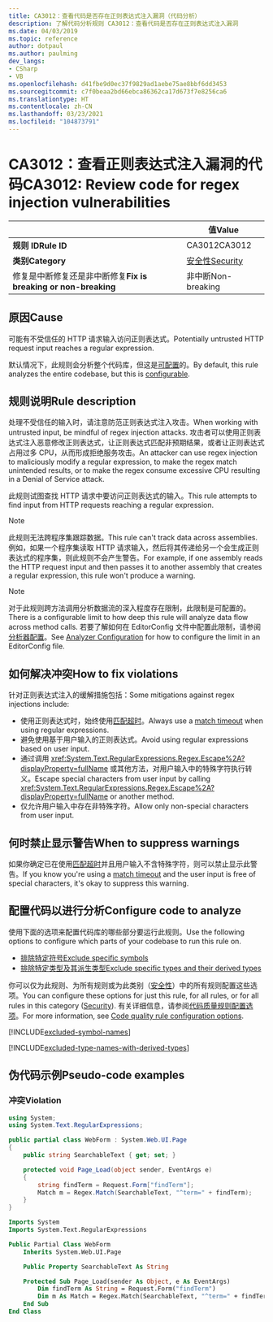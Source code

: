 ```yaml
---
title: CA3012：查看代码是否存在正则表达式注入漏洞（代码分析）
description: 了解代码分析规则 CA3012：查看代码是否存在正则表达式注入漏洞
ms.date: 04/03/2019
ms.topic: reference
author: dotpaul
ms.author: paulming
dev_langs:
- CSharp
- VB
ms.openlocfilehash: d41fbe9d0ec37f9829ad1aebe75ae8bbf6dd3453
ms.sourcegitcommit: c7f0beaa2bd66ebca86362ca17d673f7e8256ca6
ms.translationtype: HT
ms.contentlocale: zh-CN
ms.lasthandoff: 03/23/2021
ms.locfileid: "104873791"
---
```

# <a name="ca3012-review-code-for-regex-injection-vulnerabilities"></a><span data-ttu-id="baa28-103">CA3012：查看正则表达式注入漏洞的代码</span><span class="sxs-lookup"><span data-stu-id="baa28-103">CA3012: Review code for regex injection vulnerabilities</span></span>

| | <span data-ttu-id="baa28-104">值</span><span class="sxs-lookup"><span data-stu-id="baa28-104">Value</span></span> |
|-|-|
| <span data-ttu-id="baa28-105">**规则 ID**</span><span class="sxs-lookup"><span data-stu-id="baa28-105">**Rule ID**</span></span> |<span data-ttu-id="baa28-106">CA3012</span><span class="sxs-lookup"><span data-stu-id="baa28-106">CA3012</span></span>|
| <span data-ttu-id="baa28-107">**类别**</span><span class="sxs-lookup"><span data-stu-id="baa28-107">**Category**</span></span> |[<span data-ttu-id="baa28-108">安全性</span><span class="sxs-lookup"><span data-stu-id="baa28-108">Security</span></span>](security-warnings.md)|
| <span data-ttu-id="baa28-109">修复是中断修复还是非中断修复</span><span class="sxs-lookup"><span data-stu-id="baa28-109">**Fix is breaking or non-breaking**</span></span> |<span data-ttu-id="baa28-110">非中断</span><span class="sxs-lookup"><span data-stu-id="baa28-110">Non-breaking</span></span>|

## <a name="cause"></a><span data-ttu-id="baa28-111">原因</span><span class="sxs-lookup"><span data-stu-id="baa28-111">Cause</span></span>

<span data-ttu-id="baa28-112">可能有不受信任的 HTTP 请求输入访问正则表达式。</span><span class="sxs-lookup"><span data-stu-id="baa28-112">Potentially untrusted HTTP request input reaches a regular expression.</span></span>

<span data-ttu-id="baa28-113">默认情况下，此规则会分析整个代码库，但这是[可配置](#configure-code-to-analyze)的。</span><span class="sxs-lookup"><span data-stu-id="baa28-113">By default, this rule analyzes the entire codebase, but this is [configurable](#configure-code-to-analyze).</span></span>

## <a name="rule-description"></a><span data-ttu-id="baa28-114">规则说明</span><span class="sxs-lookup"><span data-stu-id="baa28-114">Rule description</span></span>

<span data-ttu-id="baa28-115">处理不受信任的输入时，请注意防范正则表达式注入攻击。</span><span class="sxs-lookup"><span data-stu-id="baa28-115">When working with untrusted input, be mindful of regex injection attacks.</span></span> <span data-ttu-id="baa28-116">攻击者可以使用正则表达式注入恶意修改正则表达式，让正则表达式匹配非预期结果，或者让正则表达式占用过多 CPU，从而形成拒绝服务攻击。</span><span class="sxs-lookup"><span data-stu-id="baa28-116">An attacker can use regex injection to maliciously modify a regular expression, to make the regex match unintended results, or to make the regex consume excessive CPU resulting in a Denial of Service attack.</span></span>

<span data-ttu-id="baa28-117">此规则试图查找 HTTP 请求中要访问正则表达式的输入。</span><span class="sxs-lookup"><span data-stu-id="baa28-117">This rule attempts to find input from HTTP requests reaching a regular expression.</span></span>

> [!NOTE]
> <span data-ttu-id="baa28-118">此规则无法跨程序集跟踪数据。</span><span class="sxs-lookup"><span data-stu-id="baa28-118">This rule can't track data across assemblies.</span></span> <span data-ttu-id="baa28-119">例如，如果一个程序集读取 HTTP 请求输入，然后将其传递给另一个会生成正则表达式的程序集，则此规则不会产生警告。</span><span class="sxs-lookup"><span data-stu-id="baa28-119">For example, if one assembly reads the HTTP request input and then passes it to another assembly that creates a regular expression, this rule won't produce a warning.</span></span>

> [!NOTE]
> <span data-ttu-id="baa28-120">对于此规则跨方法调用分析数据流的深入程度存在限制，此限制是可配置的。</span><span class="sxs-lookup"><span data-stu-id="baa28-120">There is a configurable limit to how deep this rule will analyze data flow across method calls.</span></span> <span data-ttu-id="baa28-121">若要了解如何在 EditorConfig 文件中配置此限制，请参阅[分析器配置](https://github.com/dotnet/roslyn-analyzers/blob/main/docs/Analyzer%20Configuration.md#dataflow-analysis)。</span><span class="sxs-lookup"><span data-stu-id="baa28-121">See [Analyzer Configuration](https://github.com/dotnet/roslyn-analyzers/blob/main/docs/Analyzer%20Configuration.md#dataflow-analysis) for how to configure the limit in an EditorConfig file.</span></span>

## <a name="how-to-fix-violations"></a><span data-ttu-id="baa28-122">如何解决冲突</span><span class="sxs-lookup"><span data-stu-id="baa28-122">How to fix violations</span></span>

<span data-ttu-id="baa28-123">针对正则表达式注入的缓解措施包括：</span><span class="sxs-lookup"><span data-stu-id="baa28-123">Some mitigations against regex injections include:</span></span>

- <span data-ttu-id="baa28-124">使用正则表达式时，始终使用[匹配超时](../../../standard/base-types/best-practices.md#use-time-out-values)。</span><span class="sxs-lookup"><span data-stu-id="baa28-124">Always use a [match timeout](../../../standard/base-types/best-practices.md#use-time-out-values) when using regular expressions.</span></span>
- <span data-ttu-id="baa28-125">避免使用基于用户输入的正则表达式。</span><span class="sxs-lookup"><span data-stu-id="baa28-125">Avoid using regular expressions based on user input.</span></span>
- <span data-ttu-id="baa28-126">通过调用 <xref:System.Text.RegularExpressions.Regex.Escape%2A?displayProperty=fullName> 或其他方法，对用户输入中的特殊字符执行转义。</span><span class="sxs-lookup"><span data-stu-id="baa28-126">Escape special characters from user input by calling <xref:System.Text.RegularExpressions.Regex.Escape%2A?displayProperty=fullName> or another method.</span></span>
- <span data-ttu-id="baa28-127">仅允许用户输入中存在非特殊字符。</span><span class="sxs-lookup"><span data-stu-id="baa28-127">Allow only non-special characters from user input.</span></span>

## <a name="when-to-suppress-warnings"></a><span data-ttu-id="baa28-128">何时禁止显示警告</span><span class="sxs-lookup"><span data-stu-id="baa28-128">When to suppress warnings</span></span>

<span data-ttu-id="baa28-129">如果你确定已在使用[匹配超时](../../../standard/base-types/best-practices.md#use-time-out-values)并且用户输入不含特殊字符，则可以禁止显示此警告。</span><span class="sxs-lookup"><span data-stu-id="baa28-129">If you know you're using a [match timeout](../../../standard/base-types/best-practices.md#use-time-out-values) and the user input is free of special characters, it's okay to suppress this warning.</span></span>

## <a name="configure-code-to-analyze"></a><span data-ttu-id="baa28-130">配置代码以进行分析</span><span class="sxs-lookup"><span data-stu-id="baa28-130">Configure code to analyze</span></span>

<span data-ttu-id="baa28-131">使用下面的选项来配置代码库的哪些部分要运行此规则。</span><span class="sxs-lookup"><span data-stu-id="baa28-131">Use the following options to configure which parts of your codebase to run this rule on.</span></span>

- [<span data-ttu-id="baa28-132">排除特定符号</span><span class="sxs-lookup"><span data-stu-id="baa28-132">Exclude specific symbols</span></span>](#exclude-specific-symbols)
- [<span data-ttu-id="baa28-133">排除特定类型及其派生类型</span><span class="sxs-lookup"><span data-stu-id="baa28-133">Exclude specific types and their derived types</span></span>](#exclude-specific-types-and-their-derived-types)

<span data-ttu-id="baa28-134">你可以仅为此规则、为所有规则或为此类别（[安全性](security-warnings.md)）中的所有规则配置这些选项。</span><span class="sxs-lookup"><span data-stu-id="baa28-134">You can configure these options for just this rule, for all rules, or for all rules in this category ([Security](security-warnings.md)).</span></span> <span data-ttu-id="baa28-135">有关详细信息，请参阅[代码质量规则配置选项](../code-quality-rule-options.md)。</span><span class="sxs-lookup"><span data-stu-id="baa28-135">For more information, see [Code quality rule configuration options](../code-quality-rule-options.md).</span></span>

[!INCLUDE[excluded-symbol-names](~/includes/code-analysis/excluded-symbol-names.md)]

[!INCLUDE[excluded-type-names-with-derived-types](~/includes/code-analysis/excluded-type-names-with-derived-types.md)]

## <a name="pseudo-code-examples"></a><span data-ttu-id="baa28-136">伪代码示例</span><span class="sxs-lookup"><span data-stu-id="baa28-136">Pseudo-code examples</span></span>

### <a name="violation"></a><span data-ttu-id="baa28-137">冲突</span><span class="sxs-lookup"><span data-stu-id="baa28-137">Violation</span></span>

```csharp
using System;
using System.Text.RegularExpressions;

public partial class WebForm : System.Web.UI.Page
{
    public string SearchableText { get; set; }

    protected void Page_Load(object sender, EventArgs e)
    {
        string findTerm = Request.Form["findTerm"];
        Match m = Regex.Match(SearchableText, "^term=" + findTerm);
    }
}
```

```vb
Imports System
Imports System.Text.RegularExpressions

Public Partial Class WebForm
    Inherits System.Web.UI.Page

    Public Property SearchableText As String

    Protected Sub Page_Load(sender As Object, e As EventArgs)
        Dim findTerm As String = Request.Form("findTerm")
        Dim m As Match = Regex.Match(SearchableText, "^term=" + findTerm)
    End Sub
End Class
```
